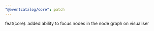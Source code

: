 ```yaml
---
"@eventcatalog/core": patch
---
```


feat(core): added ability to focus nodes in the node graph on visualiser
